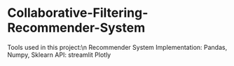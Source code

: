 # Collaborative-Filtering-Recommender-System
Tools used in this project:\n
Recommender System Implementation:
Pandas,
Numpy,
Sklearn
API:
streamlit
Plotly
